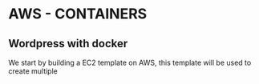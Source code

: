 # AWS - CONTAINERS
## Wordpress with docker

We start by building a EC2 template on AWS, this template will be used to create multiple